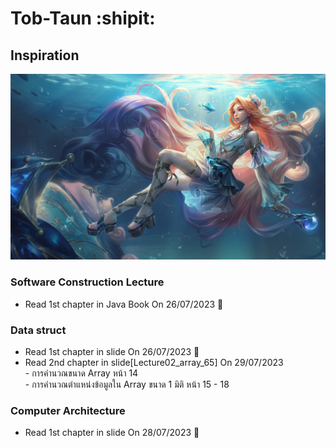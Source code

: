 # Tob-Taun :shipit:
## Inspiration
![This is picture.](/Images/Seraphine_15.jpg "This is my wife!!!")
### Software Construction Lecture
* Read 1st chapter in Java Book On 26/07/2023 :tada:
### Data struct
* Read 1st chapter in slide On 26/07/2023 :partying_face:
* Read 2nd chapter in slide[Lecture02_array_65] On 29/07/2023
<br> - การคำนวณขนาด Array หน้า 14
<br> - การคำนวณตำแหน่งข้อมูลใน Array ขนาด 1 มิติ หน้า 15 - 18
### Computer Architecture
* Read 1st chapter in slide On 28/07/2023 :triangular_flag_on_post: